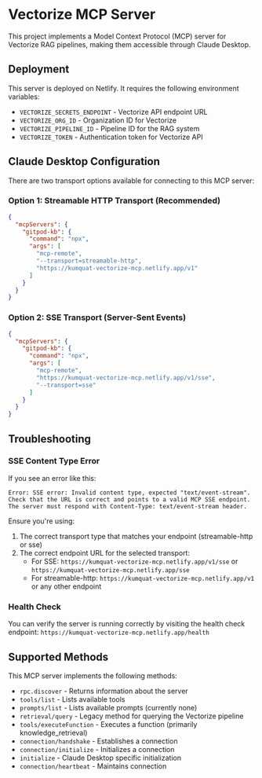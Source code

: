 # Vectorize MCP Server

This project implements a Model Context Protocol (MCP) server for Vectorize RAG pipelines, making them accessible through Claude Desktop.

## Deployment

This server is deployed on Netlify. It requires the following environment variables:

- `VECTORIZE_SECRETS_ENDPOINT` - Vectorize API endpoint URL
- `VECTORIZE_ORG_ID` - Organization ID for Vectorize
- `VECTORIZE_PIPELINE_ID` - Pipeline ID for the RAG system
- `VECTORIZE_TOKEN` - Authentication token for Vectorize API

## Claude Desktop Configuration

There are two transport options available for connecting to this MCP server:

### Option 1: Streamable HTTP Transport (Recommended)

```json
{
  "mcpServers": {
    "gitpod-kb": {
      "command": "npx",
      "args": [
        "mcp-remote",
        "--transport=streamable-http",
        "https://kumquat-vectorize-mcp.netlify.app/v1"
      ]
    }
  }
}
```

### Option 2: SSE Transport (Server-Sent Events)

```json
{
  "mcpServers": {
    "gitpod-kb": {
      "command": "npx",
      "args": [
        "mcp-remote",
        "https://kumquat-vectorize-mcp.netlify.app/v1/sse",
        "--transport=sse"
      ]
    }
  }
}
```

## Troubleshooting

### SSE Content Type Error

If you see an error like this:

```
Error: SSE error: Invalid content type, expected "text/event-stream". Check that the URL is correct and points to a valid MCP SSE endpoint. The server must respond with Content-Type: text/event-stream header.
```

Ensure you're using:
1. The correct transport type that matches your endpoint (streamable-http or sse)
2. The correct endpoint URL for the selected transport:
   - For SSE: `https://kumquat-vectorize-mcp.netlify.app/v1/sse` or `https://kumquat-vectorize-mcp.netlify.app/sse`
   - For streamable-http: `https://kumquat-vectorize-mcp.netlify.app/v1` or any other endpoint

### Health Check

You can verify the server is running correctly by visiting the health check endpoint:
`https://kumquat-vectorize-mcp.netlify.app/health`

## Supported Methods

This MCP server implements the following methods:

- `rpc.discover` - Returns information about the server
- `tools/list` - Lists available tools
- `prompts/list` - Lists available prompts (currently none)
- `retrieval/query` - Legacy method for querying the Vectorize pipeline
- `tools/executeFunction` - Executes a function (primarily knowledge_retrieval)
- `connection/handshake` - Establishes a connection
- `connection/initialize` - Initializes a connection
- `initialize` - Claude Desktop specific initialization
- `connection/heartbeat` - Maintains connection